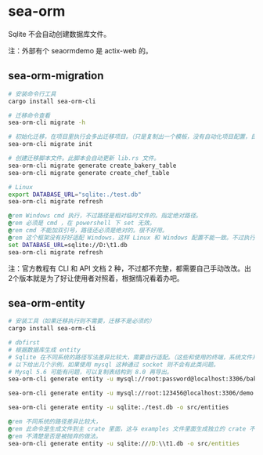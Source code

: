 # sea-orm

Sqlite 不会自动创建数据库文件。

注：外部有个 seaormdemo 是 actix-web 的。

## sea-orm-migration

```bash
# 安装命令行工具
cargo install sea-orm-cli

# 迁移命令查看
sea-orm-cli migrate -h

# 初始化迁移，在项目里执行会多出迁移项目。（只是复制出一个模板，没有自动化项目配置，目前是个半残命令）
sea-orm-cli migrate init

# 创建迁移脚本文件。此脚本会自动更新 lib.rs 文件。
sea-orm-cli migrate generate create_bakery_table
sea-orm-cli migrate generate create_chef_table
```

```bash
# Linux
export DATABASE_URL="sqlite:./test.db"
sea-orm-cli migrate refresh
```

```bat
@rem Windows cmd 执行，不过路径是相对临时文件的。指定绝对路径。
@rem 必须是 cmd ，在 powershell 下 set 无效。
@rem cmd 不能加双引号，路径还必须是绝对的。很不好用。
@rem 这个框架没有好好适配 Windows，这样 Linux 和 Windows 配置不能一致。不过执行可以通过。
set DATABASE_URL=sqlite://D:\t1.db
sea-orm-cli migrate refresh
```

注：官方教程有 CLI 和 API 文档 2 种，不过都不完整，都需要自己手动改改。出2个版本就是为了好让使用者对照着，根据情况看着办吧。

## sea-orm-entity

```bash
# 安装工具（如果迁移执行则不需要，迁移不是必须的）
cargo install sea-orm-cli

# dbfirst
# 根据数据库生成 entity 
# Sqlite 在不同系统的路径写法差异比较大，需要自行适配。（这些和使用的终端，系统文件系统相关）
# 以下给出几个示例，如果使用 mysql 这种通过 socket 则不会有此类问题。
# Mysql 5.6 可能有问题，可以复制表结构到 8.0 再导出。
sea-orm-cli generate entity -u mysql://root:password@localhost:3306/bakeries_db -o src/entities

sea-orm-cli generate entity -u mysql://root:123456@localhost:3306/demo -o src/entities

sea-orm-cli generate entity -u sqlite:./test.db -o src/entities
```

```bat
@rem 不同系统的路径差异比较大，
@rem 此命令是生成文件到主 crate 里面，这与 examples 文件里面生成独立的 crate 不同。
@rem 不清楚是否是被抛弃的做法。
sea-orm-cli generate entity -u sqlite:///D:\\t1.db -o src/entities
```